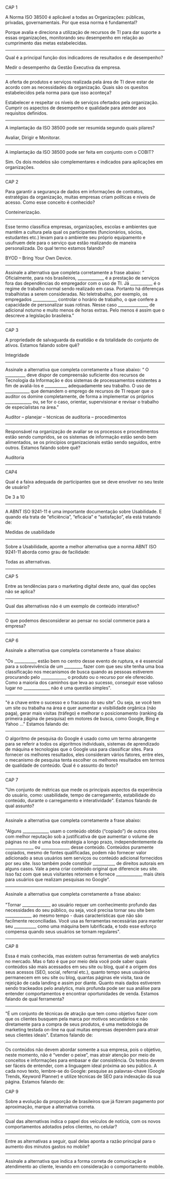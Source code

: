 CAP 1

A Norma ISO 38500 é aplicável a todas as Organizações: públicas, privadas, governamentais. Por que essa norma é fundamental?

Porque avalia e direciona a utilização de recursos de TI para dar suporte a essas organizações, monitorando seu desempenho em relação ao cumprimento das metas estabelecidas.

---

Qual é a principal função dos indicadores de resultados e de desempenho?

Medir o desempenho da Gestão Executiva da empresa.

---

A oferta de produtos e serviços realizada pela área de TI deve estar de acordo com as necessidades da organização. Quais são os quesitos estabelecidos pela norma para que isso aconteça?

Estabelecer e respeitar os níveis de serviços ofertados pela organização. Cumprir os aspectos de desempenho e qualidade para atender aos requisitos definidos.

---

A implantação da ISO 38500 pode ser resumida segundo quais pilares?

Avaliar, Dirigir e Monitorar.

---

A implantação da ISO 38500 pode ser feita em conjunto com o COBIT?

Sim. Os dois modelos são complementares e indicados para aplicações em organizações.

--------------------------------------------------

CAP 2

Para garantir a segurança de dados em informações de contratos, estratégias da organização, muitas empresas criam políticas e níveis de acesso. Como esse conceito é conhecido?

Conteinerização.

---

Esse termo classifica empresas, organizações, escolas e ambientes que mantêm a cultura pela qual os participantes (funcionários, sócios, estudantes etc.) levam para o ambiente seu próprio equipamento e usufruem dele para o serviço que estão realizando de maneira personalizada. Do qual termo estamos falando?

BYOD – Bring Your Own Device.

---

Assinale a alternativa que completa corretamente a frase abaixo:
“ Oficialmente, para nós brasileiros, _____________ é a prestação de serviços fora das dependências do empregador com o uso de TI. Já ___________ é o regime de trabalho normal sendo realizado em casa. Portanto há diferenças trabalhistas a serem consideradas. No teletrabalho, por exemplo, os empregados ____________ controlar o horário de trabalho, o que confere a capacidade de personalizar suas rotinas. Nesse caso _______________ de adicional noturno e muito menos de horas extras. Pelo menos é assim que o descreve a legislação brasileira.”



--------------------------------------------------

CAP 3

A propriedade de salvaguarda da exatidão e da totalidade do conjunto de ativos. Estamos falando sobre quê?

Integridade

---

Assinale a alternativa que completa corretamente a frase abaixo:
“ O __________ deve dispor de compreensão suficiente dos recursos de Tecnologia da Informação e dos sistemas de processamentos existentes a fim de avaliá-los e ___________ adequadamente seu trabalho. O uso de ____________ que demandem o emprego de recursos de TI requer que o auditor os domine completamente, de forma a implementar os próprios _____________ ou, se for o caso, orientar, supervisionar e revisar o trabalho de especialistas na área.”

Auditor – planejar – técnicas de auditoria – procedimentos

---

Responsável na organização de avaliar se os processos e procedimentos estão sendo cumpridos, se os sistemas de informação estão sendo bem alimentados, se os princípios organizacionais estão sendo seguidos, entre outros. Estamos falando sobre quê?

Auditoria

--------------------------------------------------

CAP4

Qual é a faixa adequada de participantes que se deve envolver no seu teste de usuário?

De 3 a 10

---

A ABNT ISO 9241-11 é uma importante documentação sobre Usabilidade. E quando ela trata de “eficiência”, “eficácia” e “satisfação”, ela está tratando de:

Medidas de usabilidade

---
Sobre a Usabilidade, aponte a melhor alternativa que a norma ABNT ISO 9241-11 aborda como grau de facilidade:

Todas as alternativas.

--------------------------------------------------

CAP 5

Entre as tendências para o marketing digital deste ano, qual das opções não se aplica?



---
Qual das alternativas não é um exemplo de conteúdo interativo?



---
O que podemos desconsiderar ao pensar no social commerce para a empresa?



--------------------------------------------------

CAP 6

Assinale a alternativa que completa corretamente a frase abaixo:<br><br>
"Os ___________ estão bem no centro desse evento de ruptura, e é essencial para a sobrevivência de um _________ fazer com que seu site tenha uma boa classificação nos mecanismos de busca quando as pessoas estiverem procurando pelo ____________, o produto ou o recurso por ele oferecido. Como a maioria dos caminhos que leva ao sucesso, conseguir esse valioso lugar no _____________ não é uma questão simples".



---

"é a chave entre o sucesso e o fracasso do seu site”. Ou seja, se você tem um site ou trabalha na área e quer aumentar a visibilidade orgânica (não paga), gerar mais visitas (tráfego) e melhorar o posicionamento (ranking da primeira página de pesquisa) em motores de busca, como Google, Bing e Yahoo ..." Estamos falando de:



---

O algoritmo de pesquisa do Google é usado como um termo abrangente para se referir a todos os algoritmos individuais, sistemas de aprendizado de máquina e tecnologias que o Google usa para classificar sites. Para fornecer os melhores resultados, eles consideram vários fatores, entre eles, o mecanismo de pesquisa tenta escolher os melhores resultados em termos de qualidade de conteúdo. Qual é o assunto do texto?



--------------------------------------------------

CAP 7

"Um conjunto de métricas que mede os principais aspectos da experiência do usuário, como: usabilidade, tempo de carregamento, estabilidade do conteúdo, durante o carregamento e interatividade". Estamos falando de qual assunto?



---

Assinale a alternativa que completa corretamente a frase abaixo:<br><br>
"Alguns _____________ usam o conteúdo obtido (“copiado”) de outros sites com melhor reputação sob a justificativa de que aumentar o volume de páginas no site é uma boa estratégia a longo prazo, independentemente da ______________ ou ______________ desse conteúdo. Conteúdos puramente copiados, mesmo de fontes qualificadas, podem não fornecer valor adicionado a seus usuários sem serviços ou conteúdo adicional fornecidos por seu site. Isso também pode constituir ___________ de direitos autorais em alguns casos. Vale a pena criar conteúdo original que diferencie seu site. Isso faz com que seus visitantes retornem e fornece _____________ mais úteis para usuários que realizam pesquisas no Google".



---

Assinale a alternativa que completa corretamente a frase abaixo:<br><br>
"Tornar ______________ ao usuário requer um conhecimento profundo das necessidades do seu público, ou seja, você precisa tornar seu site bem _____________ ao mesmo tempo - duas características que não são facilmente reconciliadas. Você usa as ferramentas necessárias para manter seu ___________ como uma máquina bem lubrificada, e todo esse esforço compensa quando seus usuários se tornam regulares".

--------------------------------------------------

CAP 8 

Essa é mais conhecida, mas existem outras ferramentas de web analytics no mercado. Mas o fato é que por meio dela você pode saber quais conteúdos são mais acessados em seu site ou blog, qual é a origem dos seus acessos (SEO, social, referral etc.), quanto tempo seus usuários permanecem em seu site ou blog, quantas páginas ele visita, taxa de rejeição de cada landing e assim por diante. Quanto mais dados estiverem sendo trackeados pelo analytics, mais profunda pode ser sua análise para entender comportamentos e encontrar oportunidades de venda. Estamos falando de qual ferramenta?



---

"É um conjunto de técnicas de atração que tem como objetivo fazer com que os clientes busquem pela marca por motivos secundários e não diretamente para a compra de seus produtos, é uma metodologia de marketing testada on-line na qual muitas empresas dependem para atrair seus clientes ideais". Estamos falando de:



---

Os conteúdos não devem abordar somente a sua empresa, pois o objetivo, neste momento, não é “vender o peixe”, mas atrair atenção por meio de conceitos e informações para embasar e dar consistência. Os textos devem ser fáceis de entender, com a linguagem ideal próxima ao seu público. A cada novo texto, lembre-se do Google: pesquise as palavras-chave (Google Trends, Keyword Planner) e utilize técnicas de SEO para indexação da sua página. Estamos falando de:


CAP 9 

Sobre a evolução da proporção de brasileiros que já fizeram pagamento por aproximação, marque a alternativa correta.



---

Qual das alternativas indica o papel dos veículos de notícia, com os novos comportamentos adotados pelos clientes, no celular?


---

Entre as alternativas a seguir, qual delas aponta a razão principal para o aumento dos minutos gastos no mobile?



---
Assinale a alternativa que indica a forma correta de comunicação e atendimento ao cliente, levando em consideração o comportamento mobile.

--------------------------------------------------